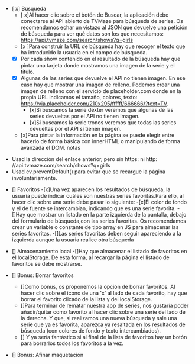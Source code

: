 - [ x] Búsqueda
  - [ x]Al hacer clic sobre el botón de Buscar, la aplicación debe conectarse al API abierto de TVMaze para búsqueda de series. Os recomendamos echar un vistazo al JSON que devuelve una petición de búsqueda para ver qué datos son los que necesitamos: https://api.tvmaze.com/search/shows?q=girls
  - [x ]Para construir la URL de búsqueda hay que recoger el texto que ha introducido la usuaria en el campo de búsqueda.
  - [x] Por cada show contenido en el resultado de la búsqueda hay que pintar una tarjeta donde mostramos una imagen de la serie y el título.
  - [x] Algunas de las series que devuelve el API no tienen imagen. En ese caso hay que mostrar una imagen de relleno. Podemos crear una imagen de relleno con el servicio de placeholder.com donde en la propia URL indicamos el tamaño, colores, texto: https://via.placeholder.com/210x295/ffffff/666666/?text=TV.
    - [x]Si buscamos la serie dexter veremos que algunas de las series devueltas por el API no tienen imagen.
    - [x]Si buscamos la serie tronos veremos que todas las series devueltas por el API sí tienen imagen.
  - [x]Para pintar la información en la página se puede elegir entre hacerlo de forma básica con innerHTML o manipulando de forma avanzada el DOM.
    notas

* Usad la dirección del enlace anterior, pero sin https: ni http:
  //api.tvmaze.com/search/shows?q=girls
* Usad ev.preventDefault() para evitar que se recargue la página involuntariamente.

- [] Favoritos -[x]Una vez aparecen los resultados de búsqueda, la usuaria puede indicar cuáles son nuestras series favoritas.Para ello, al hacer clic sobre una serie debe pasar lo siguiente: -[x]El color de fondo y el de fuente se intercambian, indicando que es una serie favorita.
  -[]Hay que mostrar un listado en la parte izquierda de la pantalla, debajo del formulario de búsqueda,con las series favoritas. Os recomendamos crear un variable o constante de tipo array en JS para almacenar las series favoritas.
  -[]Las series favoritas deben seguir apareciendo a la izquierda aunque la usuaria realice otra búsqueda

- [] Almacenamiento local
  -[]Hay que almacenar el listado de favoritos en el localStorage. De esta forma, al recargar la página el listado de favoritos se debe mostrarse.
- [] Bonus: Borrar favoritos
  - []Como bonus, os proponemos la opción de borrar favoritos. Al hacer clic sobre el icono de una 'x' al lado de cada favorito, hay que borrar el favorito clicado de la lista y del localStorage.
  - []Para terminar de rematar nuestra app de series, nos gustaría poder añadir/quitar como favorito al hacer clic sobre una serie del lado de la derecha. Y que, si realizamos una nueva búsqueda y sale una serie que ya es favorita, aparezca ya resaltada en los resultados de búsqueda (con colores de fondo y texto intercambiados).
  - [] Y ya sería fantástico si al final de la lista de favoritos hay un botón para borrarlos todos los favoritos a la vez.
- [] Bonus: Afinar maquetación
